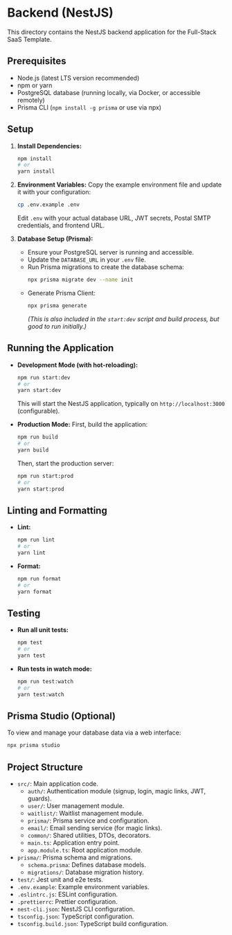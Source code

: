 # Backend (NestJS)

This directory contains the NestJS backend application for the Full-Stack SaaS Template.

## Prerequisites

- Node.js (latest LTS version recommended)
- npm or yarn
- PostgreSQL database (running locally, via Docker, or accessible remotely)
- Prisma CLI (`npm install -g prisma` or use via npx)

## Setup

1.  **Install Dependencies:**

    ```bash
    npm install
    # or
    yarn install
    ```

2.  **Environment Variables:**
    Copy the example environment file and update it with your configuration:

    ```bash
    cp .env.example .env
    ```

    Edit `.env` with your actual database URL, JWT secrets, Postal SMTP credentials, and frontend URL.

3.  **Database Setup (Prisma):**
    - Ensure your PostgreSQL server is running and accessible.
    - Update the `DATABASE_URL` in your `.env` file.
    - Run Prisma migrations to create the database schema:
      ```bash
      npx prisma migrate dev --name init
      ```
    - Generate Prisma Client:
      ```bash
      npx prisma generate
      ```
      _(This is also included in the `start:dev` script and build process, but good to run initially.)_

## Running the Application

- **Development Mode (with hot-reloading):**

  ```bash
  npm run start:dev
  # or
  yarn start:dev
  ```

  This will start the NestJS application, typically on `http://localhost:3000` (configurable).

- **Production Mode:**
  First, build the application:
  ```bash
  npm run build
  # or
  yarn build
  ```
  Then, start the production server:
  ```bash
  npm run start:prod
  # or
  yarn start:prod
  ```

## Linting and Formatting

- **Lint:**
  ```bash
  npm run lint
  # or
  yarn lint
  ```
- **Format:**
  ```bash
  npm run format
  # or
  yarn format
  ```

## Testing

- **Run all unit tests:**
  ```bash
  npm test
  # or
  yarn test
  ```
- **Run tests in watch mode:**
  ```bash
  npm run test:watch
  # or
  yarn test:watch
  ```

## Prisma Studio (Optional)

To view and manage your database data via a web interface:

```bash
npx prisma studio
```

## Project Structure

- `src/`: Main application code.
  - `auth/`: Authentication module (signup, login, magic links, JWT, guards).
  - `user/`: User management module.
  - `waitlist/`: Waitlist management module.
  - `prisma/`: Prisma service and configuration.
  - `email/`: Email sending service (for magic links).
  - `common/`: Shared utilities, DTOs, decorators.
  - `main.ts`: Application entry point.
  - `app.module.ts`: Root application module.
- `prisma/`: Prisma schema and migrations.
  - `schema.prisma`: Defines database models.
  - `migrations/`: Database migration history.
- `test/`: Jest unit and e2e tests.
- `.env.example`: Example environment variables.
- `.eslintrc.js`: ESLint configuration.
- `.prettierrc`: Prettier configuration.
- `nest-cli.json`: NestJS CLI configuration.
- `tsconfig.json`: TypeScript configuration.
- `tsconfig.build.json`: TypeScript build configuration.
